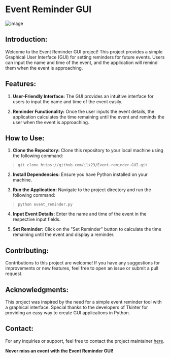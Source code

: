 # Event Reminder GUI

![image](https://github.com/ilx23/Event-reminder-GUI/assets/91822811/907a26c5-38f0-45e4-9618-64499190c537)

## Introduction:

Welcome to the Event Reminder GUI project! This project provides a simple Graphical User Interface (GUI) for setting reminders for future events. Users can input the name and time of the event, and the application will remind them when the event is approaching.

## Features:

1. **User-Friendly Interface:** The GUI provides an intuitive interface for users to input the name and time of the event easily.

2. **Reminder Functionality:** Once the user inputs the event details, the application calculates the time remaining until the event and reminds the user when the event is approaching.

## How to Use:

1. **Clone the Repository:** Clone this repository to your local machine using the following command:
> ```git clone https://github.com/ilx23/Event-reminder-GUI.git```


2. **Install Dependencies:** Ensure you have Python installed on your machine.

3. **Run the Application:** Navigate to the project directory and run the following command:
> ```python event_reminder.py```


4. **Input Event Details:** Enter the name and time of the event in the respective input fields.

5. **Set Reminder:** Click on the "Set Reminder" button to calculate the time remaining until the event and display a reminder.

## Contributing:

Contributions to this project are welcome! If you have any suggestions for improvements or new features, feel free to open an issue or submit a pull request.

## Acknowledgments:

This project was inspired by the need for a simple event reminder tool with a graphical interface. Special thanks to the developers of Tkinter for providing an easy way to create GUI applications in Python.

## Contact:

For any inquiries or support, feel free to contact the project maintainer [here](mailto:iliakeshavarz23@gmail.com).

**Never miss an event with the Event Reminder GUI!**
